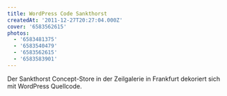 ```yaml
---
title: WordPress Code Sankthorst
createdAt: '2011-12-27T20:27:04.000Z'
cover: '6583562615'
photos:
  - '6583481375'
  - '6583540479'
  - '6583562615'
  - '6583583901'
---
```


Der Sankthorst Concept-Store in der Zeilgalerie in Frankfurt dekoriert sich mit WordPress Quellcode.